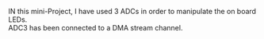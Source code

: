 IN this mini-Project, I have used 3 ADCs in order to manipulate the on board LEDs. 
<br>ADC3 has been connected to a DMA stream channel.
